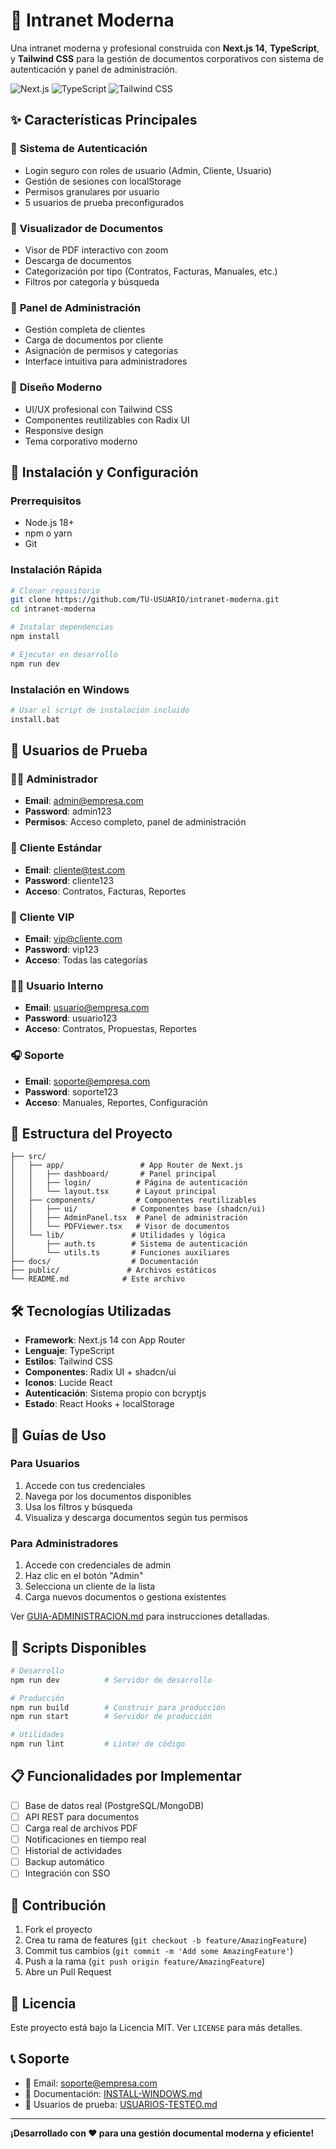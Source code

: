 # 🏢 Intranet Moderna

Una intranet moderna y profesional construida con **Next.js 14**, **TypeScript**, y **Tailwind CSS** para la gestión de documentos corporativos con sistema de autenticación y panel de administración.

![Next.js](https://img.shields.io/badge/Next.js-14-black?logo=next.js)
![TypeScript](https://img.shields.io/badge/TypeScript-blue?logo=typescript)
![Tailwind CSS](https://img.shields.io/badge/Tailwind-CSS-38B2AC?logo=tailwind-css)

## ✨ Características Principales

### 🔐 **Sistema de Autenticación**
- Login seguro con roles de usuario (Admin, Cliente, Usuario)
- Gestión de sesiones con localStorage
- Permisos granulares por usuario
- 5 usuarios de prueba preconfigurados

### 📄 **Visualizador de Documentos**
- Visor de PDF interactivo con zoom
- Descarga de documentos
- Categorización por tipo (Contratos, Facturas, Manuales, etc.)
- Filtros por categoría y búsqueda

### 👑 **Panel de Administración**
- Gestión completa de clientes
- Carga de documentos por cliente
- Asignación de permisos y categorías
- Interface intuitiva para administradores

### 🎨 **Diseño Moderno**
- UI/UX profesional con Tailwind CSS
- Componentes reutilizables con Radix UI
- Responsive design
- Tema corporativo moderno

## 🚀 Instalación y Configuración

### **Prerrequisitos**
- Node.js 18+ 
- npm o yarn
- Git

### **Instalación Rápida**

```bash
# Clonar repositorio
git clone https://github.com/TU-USUARIO/intranet-moderna.git
cd intranet-moderna

# Instalar dependencias
npm install

# Ejecutar en desarrollo
npm run dev
```

### **Instalación en Windows**
```bash
# Usar el script de instalación incluido
install.bat
```

## 🔑 Usuarios de Prueba

### **👨‍💼 Administrador**
- **Email**: admin@empresa.com
- **Password**: admin123
- **Permisos**: Acceso completo, panel de administración

### **👤 Cliente Estándar**
- **Email**: cliente@test.com  
- **Password**: cliente123
- **Acceso**: Contratos, Facturas, Reportes

### **👤 Cliente VIP**
- **Email**: vip@cliente.com
- **Password**: vip123  
- **Acceso**: Todas las categorías

### **👨‍💻 Usuario Interno**
- **Email**: usuario@empresa.com
- **Password**: usuario123
- **Acceso**: Contratos, Propuestas, Reportes

### **🎧 Soporte**
- **Email**: soporte@empresa.com
- **Password**: soporte123
- **Acceso**: Manuales, Reportes, Configuración

## 📁 Estructura del Proyecto

```
├── src/
│   ├── app/                 # App Router de Next.js
│   │   ├── dashboard/       # Panel principal
│   │   ├── login/          # Página de autenticación
│   │   └── layout.tsx      # Layout principal
│   ├── components/         # Componentes reutilizables
│   │   ├── ui/            # Componentes base (shadcn/ui)
│   │   ├── AdminPanel.tsx  # Panel de administración
│   │   └── PDFViewer.tsx   # Visor de documentos
│   └── lib/               # Utilidades y lógica
│       ├── auth.ts        # Sistema de autenticación
│       └── utils.ts       # Funciones auxiliares
├── docs/                  # Documentación
├── public/               # Archivos estáticos
└── README.md            # Este archivo
```

## 🛠️ Tecnologías Utilizadas

- **Framework**: Next.js 14 con App Router
- **Lenguaje**: TypeScript
- **Estilos**: Tailwind CSS
- **Componentes**: Radix UI + shadcn/ui
- **Iconos**: Lucide React
- **Autenticación**: Sistema propio con bcryptjs
- **Estado**: React Hooks + localStorage

## 📖 Guías de Uso

### **Para Usuarios**
1. Accede con tus credenciales
2. Navega por los documentos disponibles
3. Usa los filtros y búsqueda
4. Visualiza y descarga documentos según tus permisos

### **Para Administradores**
1. Accede con credenciales de admin
2. Haz clic en el botón "Admin" 
3. Selecciona un cliente de la lista
4. Carga nuevos documentos o gestiona existentes

Ver [GUIA-ADMINISTRACION.md](./GUIA-ADMINISTRACION.md) para instrucciones detalladas.

## 🔧 Scripts Disponibles

```bash
# Desarrollo
npm run dev          # Servidor de desarrollo

# Producción  
npm run build        # Construir para producción
npm run start        # Servidor de producción

# Utilidades
npm run lint         # Linter de código
```

## 📋 Funcionalidades por Implementar

- [ ] Base de datos real (PostgreSQL/MongoDB)
- [ ] API REST para documentos
- [ ] Carga real de archivos PDF
- [ ] Notificaciones en tiempo real
- [ ] Historial de actividades
- [ ] Backup automático
- [ ] Integración con SSO

## 🤝 Contribución

1. Fork el proyecto
2. Crea tu rama de features (`git checkout -b feature/AmazingFeature`)
3. Commit tus cambios (`git commit -m 'Add some AmazingFeature'`)
4. Push a la rama (`git push origin feature/AmazingFeature`)
5. Abre un Pull Request

## 📝 Licencia

Este proyecto está bajo la Licencia MIT. Ver `LICENSE` para más detalles.

## 📞 Soporte

- 📧 Email: soporte@empresa.com
- 📖 Documentación: [INSTALL-WINDOWS.md](./INSTALL-WINDOWS.md)
- 👥 Usuarios de prueba: [USUARIOS-TESTEO.md](./USUARIOS-TESTEO.md)

---

**¡Desarrollado con ❤️ para una gestión documental moderna y eficiente!**

